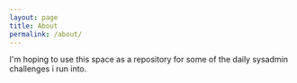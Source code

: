 ```yaml
---
layout: page
title: About
permalink: /about/
---
```


I'm hoping to use this space as a repository for some of the daily sysadmin challenges i run into.

